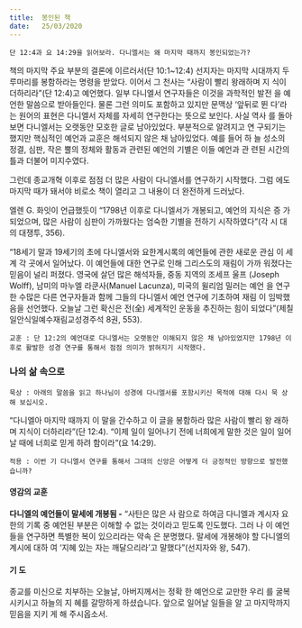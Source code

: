 ```yaml
---
title:  봉인된 책
date:   25/03/2020
---
```


`단 12:4과 요 14:29을 읽어보라. 다니엘서는 왜 마지막 때까지 봉인되었는가?`

책의 마지막 주요 부분의 결론에 이르러서(단 10:1~12:4) 선지자는 마지막 시대까지
두루마리를 봉함하라는 명령을 받았다. 이어서 그 천사는 “사람이 빨리 왕래하며 지
식이 더하리라”(단 12:4)고 예언했다. 일부 다니엘서 연구자들은 이것을 과학적인 발전
을 예언한 말씀으로 받아들인다. 물론 그런 의미도 포함하고 있지만 문맥상 ‘앞뒤로 뛴
다’라는 원어의 표현은 다니엘서 자체를 자세히 연구한다는 뜻으로 보인다. 사실 역사
를 돌아보면 다니엘서는 오랫동안 모호한 글로 남아있었다. 부분적으로 알려지고 연
구되기는 했지만 핵심적인 예언과 교훈은 해석되지 않은 채 남아있었다. 예를 들어 하
늘 성소의 정결, 심판, 작은 뿔의 정체와 활동과 관련된 예언의 기별은 이들 예언과 관
련된 시간의 틀과 더불어 미지수였다.

그런데 종교개혁 이후로 점점 더 많은 사람이 다니엘서를 연구하기 시작했다. 그럼
에도 마지막 때가 돼서야 비로소 책이 열리고 그 내용이 더 완전하게 드러났다.

엘렌 G. 화잇이 언급했듯이 “1798년 이후로 다니엘서가 개봉되고, 예언의 지식은 증
가되었으며, 많은 사람이 심판이 가까웠다는 엄숙한 기별을 전하기 시작하였다”(각 시
대의 대쟁투, 356).

“18세기 말과 19세기의 초에 다니엘서와 요한계시록의 예언들에 관한 새로운 관심
이 세계 각 곳에서 일어났다. 이 예언들에 대한 연구로 인해 그리스도의 재림이 가까
워졌다는 믿음이 널리 퍼졌다. 영국에 살던 많은 해석자들, 중동 지역의 조세프 울프
(Joseph Wolff), 남미의 마누엘 라쿤사(Manuel Lacunza), 미국의 윌리엄 밀러는 예언
을 연구한 수많은 다른 연구자들과 함께 그들의 다니엘서 예언 연구에 기초하여 재림
이 임박했음을 선언했다. 오늘날 그런 확신은 전(全) 세계적인 운동을 추진하는 힘이
되었다”(제칠일안식일예수재림교성경주석 8권, 553).

`교훈 : 단 12:2의 예언대로 다니엘서는 오랫동안 이해되지 않은 채 남아있었지만
 1798년 이후로 활발한 성경 연구를 통해서 점점 의미가 밝혀지기 시작했다.`
 
### 나의 삶 속으로

`묵상 : 아래의 말씀을 읽고 하나님이 성경에 다니엘서를 포함시키신 목적에 대해 다시 묵
상해 보십시오.`

“다니엘아 마지막 때까지 이 말을 간수하고 이 글을 봉함하라 많은 사람이 빨리 왕
래하며 지식이 더하리라”(단 12:4). “이제 일이 일어나기 전에 너희에게 말한 것은 일이
일어날 때에 너희로 믿게 하려 함이라”(요 14:29).

`적용 : 이번 기 다니엘서 연구를 통해서 그대의 신앙은 어떻게 더 긍정적인 방향으로
발전했습니까?`

#### 영감의 교훈

**다니엘의 예언들이 말세에 개봉됨 -** “사탄은 많은 사
람으로 하여금 다니엘과 계시자 요한의 기록 중 예언된
부분은 이해할 수 없는 것이라고 믿도록 인도했다. 그러
나 이 예언들을 연구하면 특별한 복이 있으리라는 약속
은 분명했다. 말세에 개봉해야 할 다니엘의 계시에 대하
여 ‘지혜 있는 자는 깨달으리라’고 말했다”(선지자와 왕,
547).

#### 기 도

종교를 미신으로 치부하는
오늘날, 아버지께서는 정확
한 예언으로 교만한 우리
를 굴복시키시고 하늘의 지
혜를 갈망하게 하셨습니다.
앞으로 일어날 일들을 알
고 마지막까지 믿음을 지키
게 해 주시옵소서.